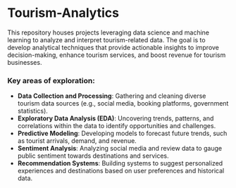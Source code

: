 # Tourism-Analytics

This repository houses projects leveraging data science and machine learning to analyze and interpret tourism-related data. The goal is to develop analytical techniques that provide actionable insights to improve decision-making, enhance tourism services, and boost revenue for tourism businesses.

### Key areas of exploration:

* **Data Collection and Processing**: Gathering and cleaning diverse tourism data sources (e.g., social media, booking platforms, government statistics).
* **Exploratory Data Analysis (EDA)**: Uncovering trends, patterns, and correlations within the data to identify opportunities and challenges.
* **Predictive Modeling**: Developing models to forecast future trends, such as tourist arrivals, demand, and revenue.
* **Sentiment Analysis**: Analyzing social media and review data to gauge public sentiment towards destinations and services.
* **Recommendation Systems**: Building systems to suggest personalized experiences and destinations based on user preferences and historical data.


